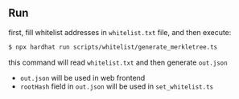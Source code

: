 ## Run

first, fill whitelist addresses in `whitelist.txt` file, and then execute:

```bash
$ npx hardhat run scripts/whitelist/generate_merkletree.ts
```

this command will read `whitelist.txt` and then generate `out.json`

- `out.json` will be used in web frontend
- `rootHash` field in `out.json` will be used in `set_whitelist.ts`
